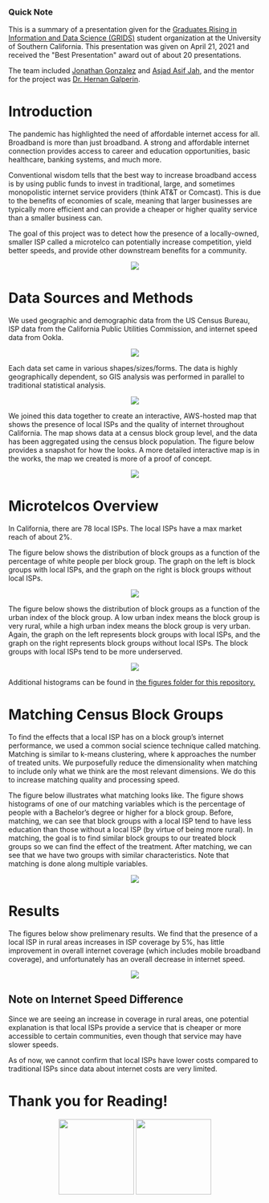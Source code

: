 ### Quick Note
This is a summary of a presentation given for the [Graduates Rising in Information and Data Science (GRIDS)](https://gridsusc.github.io/) student organization at the University of Southern California. This presentation was given on April 21, 2021 and received the "Best Presentation" award out of about 20 presentations.

The team included [Jonathan Gonzalez](https://www.linkedin.com/in/ja-gonzalez/) and [Asjad Asif Jah](https://www.linkedin.com/in/asjad-asif-jah/), and the mentor for the project was [Dr. Hernan Galperin](https://annenberg.usc.edu/faculty/hernan-galperin).


# Introduction

The pandemic has highlighted the need of affordable internet access for all. Broadband is more than just broadband. A strong and affordable internet connection provides access to career and education opportunities, basic healthcare, banking systems, and much more. 

Conventional wisdom tells that the best way to increase broadband access is by using public funds to invest in traditional, large, and sometimes monopolistic internet service providers (think AT&T or Comcast). This is due to the benefits of economies of scale, meaning that larger businesses are typically more efficient and can provide a cheaper or higher quality service than a smaller business can. 

The goal of this project was to detect how the presence of a locally-owned, smaller ISP called a microtelco can potentially increase competition, yield better speeds, and provide other downstream benefits for a community.

<p align="center">
  <img src="presentations/photos_for_github_pages/fig_0.png"/>
</p>

# Data Sources and Methods

We used geographic and demographic data from the US Census Bureau, ISP data from the California Public Utilities Commission, and internet speed data from Ookla.
<p align="center">
  <img src="presentations/photos_for_github_pages/fig_5.png"/>
</p>

Each data set came in various shapes/sizes/forms. The data is highly geographically dependent, so GIS analysis was performed in parallel to traditional statistical analysis.
<p align="center">
  <img src="presentations/photos_for_github_pages/fig_6.png"/>
</p>

We joined this data together to create an interactive, AWS-hosted map that shows the presence of local ISPs and the quality of internet throughout California. The map shows data at a census block group level, and the data has been aggregated using the census block population. The figure below provides a snapshot for how the looks. A more detailed interactive map is in the works, the map we created is more of a proof of concept.
<p align="center">
  <img src="presentations/photos_for_github_pages/fig_1.png"/>
</p>


# Microtelcos Overview

In California, there are 78 local ISPs. The local ISPs have a max market reach of about 2%. 

The figure below shows the distribution of block groups as a function of the percentage of white people per block group. The graph on the left is block groups with local ISPs, and the graph on the right is block groups without local ISPs. 
<p align="center">
  <img src="presentations/photos_for_github_pages/fig_2.png"/>
</p>

The figure below shows the distribution of block groups as a function of the urban index of the block group. A low urban index means the block group is very rural, while a high urban index means the block group is very urban. Again, the graph on the left represents block groups with local ISPs, and the graph on the right represents block groups without local ISPs. The block groups with local ISPs tend to be more underserved.
<p align="center">
  <img src="presentations/photos_for_github_pages/fig_3.png"/>
</p>

Additional histograms can be found in [the figures folder for this repository.](figures/histograms/) 


# Matching Census Block Groups

To find the effects that a local ISP has on a block group’s internet performance, we used a common social science technique called matching. Matching is similar to k-means clustering, where k approaches the number of treated units. We purposefully reduce the dimensionality when matching to include only what we think are the most relevant dimensions. We do this to increase matching quality and processing speed. 

The figure below illustrates what matching looks like. The figure shows histograms of one of our matching variables which is the percentage of people with a Bachelor’s degree or higher for a block group. Before, matching, we can see that block groups with a local ISP tend to have less education than those without a local ISP (by virtue of being more rural). In matching, the goal is to find similar block groups to our treated block groups so we can find the effect of the treatment. After matching, we can see that we have two groups with similar characteristics. Note that matching is done along multiple variables.
 <p align="center">
  <img src="presentations/photos_for_github_pages/fig_4.png"/>
</p>


# Results

The figures below show prelimenary results. We find that the presence of a local ISP in rural areas increases in ISP coverage by 5%, has little improvement in overall internet coverage (which includes mobile broadband coverage), and unfortunately has an overall decrease in internet speed.
<p align="center">
  <img src="presentations/photos_for_github_pages/fig_7.png"/>
</p>

## Note on Internet Speed Difference

Since we are seeing an increase in coverage in rural areas, one potential explanation is that local ISPs provide a service that is cheaper or more accessible to certain communities, even though that service may have slower speeds.

As of now, we cannot confirm that local ISPs have lower costs compared to traditional ISPs since data about internet costs are very limited.

# Thank you for Reading!



<p align="center">
<img width="150" src="presentations/photos_for_github_pages/usc_logo.jpg">           <img width="150" src="presentations/photos_for_github_pages/grids_logo.png">
</p>
